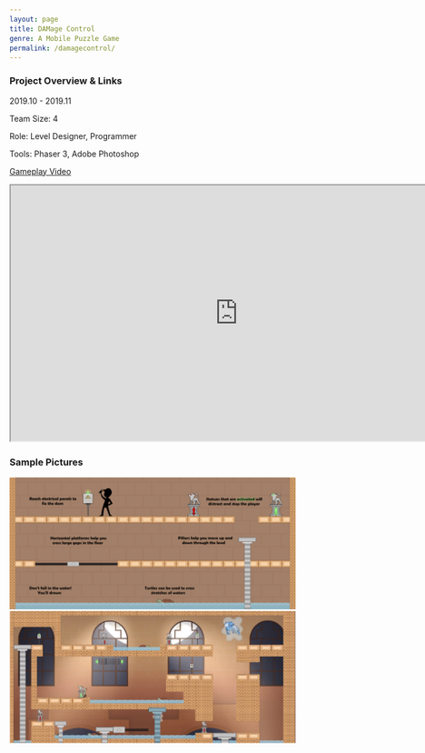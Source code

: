 ```yaml
---
layout: page
title: DAMage Control
genre: A Mobile Puzzle Game
permalink: /damagecontrol/
---
```


### Project Overview & Links

2019.10 - 2019.11

Team Size: 4

Role: Level Designer, Programmer

Tools: Phaser 3, Adobe Photoshop

[Gameplay Video](https://www.youtube.com/watch?v=oPe8F7txhFM&feature=youtu.be)

<iframe width="800" height="450" class="center"
src="https://www.youtube.com/embed/watch?v=oPe8F7txhFM&feature=youtu.be">
</iframe>

### Sample Pictures

<img src="/img/DC.png" alt="1" class="center" width="800"/>

<img src="/img/DC2.png" alt="1" class="center" width="800"/>